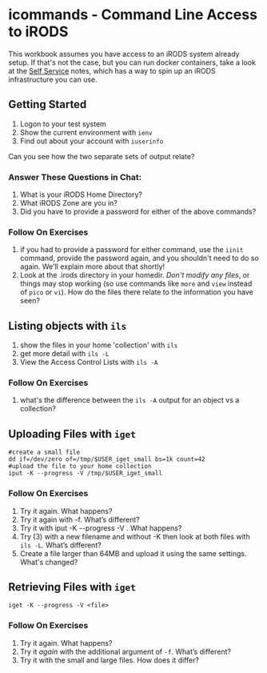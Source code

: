 # icommands - Command Line Access to iRODS

This workbook assumes you have access to an iRODS system already setup.
If that's not the case, but you can run docker containers, take a look at the [Self Service](../SelfService/README.md) notes, which has a way to spin up an iRODS infrastructure you can use.

## Getting Started

1. Logon to your test system
2. Show the current environment with `ienv`
3. Find out about your account with `iuserinfo`

Can you see how the two separate sets of output relate?


### Answer These Questions in Chat:

1. What is your iRODS Home Directory?
2. What iRODS Zone are you in?
3. Did you have to provide a password for either of the above commands?


### Follow On Exercises

1. if you had to provide a password for either command, use the `iinit` command, provide the password again, and you shouldn't need to do so again. We'll explain more about that shortly!
2. Look at the .irods directory in your homedir. _Don't modify any files_, or things may stop working (so use commands like `more` and `view` instead of `pico` or `vi`). How do the files there relate to the information you have seen?


## Listing objects with `ils`

1. show the files in your home 'collection' with `ils`
2. get more detail with `ils -L`
3. View the Access Control Lists with `ils -A`

### Follow On Exercises

1. what's the difference between the `ils -A` output for an object vs a collection?

## Uploading Files with `iget` 

```
#create a small file
dd if=/dev/zero of=/tmp/$USER_iget_small bs=1k count=42
#upload the file to your home collection
iput -K --progress -V /tmp/$USER_iget_small
```

### Follow On Exercises

1. Try it again. What happens?
2. Try it again with -f. What’s different? 
3. Try it with iput -K --progress -V <file> <newfilename>. What happens?
4. Try (3) with a new filename and without -K then look at both files with `ils -L`. What’s different?
5. Create a file larger than 64MB and upload it using the same settings. What's changed?

## Retrieving Files with `iget`

`iget -K --progress -V <file>`

### Follow On Exercises
1. Try it again. What happens?
2. Try it _again_ with the additional argument of `-f`. What’s different?
3. Try it with the small and large files. How does it differ?
